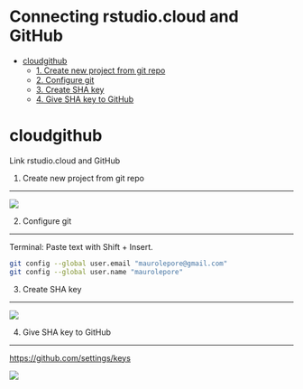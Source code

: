 Connecting rstudio.cloud and GitHub
================

-   [cloudgithub](#cloudgithub)
    -   [1. Create new project from git repo](#create-new-project-from-git-repo)
    -   [2. Configure git](#configure-git)
    -   [3. Create SHA key](#create-sha-key)
    -   [4. Give SHA key to GitHub](#give-sha-key-to-github)

cloudgithub
===========

Link rstudio.cloud and GitHub

1. Create new project from git repo
-----------------------------------

![](https://i.imgur.com/E1wcTup.png)

2. Configure git
----------------

Terminal: Paste text with Shift + Insert.

``` bash
git config --global user.email "maurolepore@gmail.com"
git config --global user.name "maurolepore"
```

3. Create SHA key
-----------------

![](https://i.imgur.com/8cyFyn7.png)

4. Give SHA key to GitHub
-------------------------

<https://github.com/settings/keys>

![](https://i.imgur.com/Zu1SmoB.png)
